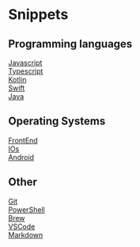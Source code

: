 # Snippets

## Programming languages

[Javascript](FrontEnd/Javascript)<br>
[Typescript](FrontEnd/Typescript)<br>
[Kotlin](Android/kotlin)<br>
[Swift](iOS/Swift)<br>
[Java](Android/Java)<br>

## Operating Systems

[FrontEnd](FrontEnd)<br>
[IOs](iOS/iOS)<br>
[Android](Android)<br>

## Other

[Git](Git)<br>
[PowerShell](PowerShell)<br>
[Brew](Brew)<br>
[VSCode](VSCode)<br>
[Markdown](Markdown)
